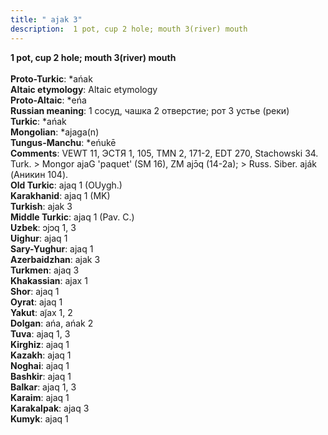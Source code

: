 ```yaml
---
title: " ajak 3"
description:  1 pot, cup 2 hole; mouth 3(river) mouth
---
```

<p data-pagefind-weight="0.5">
<strong> 1 pot, cup 2 hole; mouth 3(river) mouth</strong><br><br>
<strong>Proto-Turkic</strong>:  *ańak<br>
<strong>Altaic etymology</strong>:  Altaic etymology<br>
<strong> Proto-Altaic</strong>:  *eńa<br>
<strong>Russian meaning</strong>:  1 сосуд, чашка 2 отверстие; рот 3 устье (реки)<br>
<strong>Turkic</strong>:  *ańak<br>
<strong>Mongolian</strong>:  *ajaga(n)<br>
<strong>Tungus-Manchu</strong>:  *eńukē<br>
<strong>Comments</strong>:  VEWT 11, ЭСТЯ 1, 105, TMN 2, 171-2, EDT 270, Stachowski 34. Turk. > Mongor ajaG 'paquet' (SM 16), ZM ajɔ̄q (14-2a); > Russ. Siber. aják (Аникин 104).<br>
<strong>Old Turkic</strong>:  ajaq 1 (OUygh.)<br>
<strong>Karakhanid</strong>:  ajaq 1 (MK)<br>
<strong>Turkish</strong>:  ajak 3<br>
<strong>Middle Turkic</strong>:  ajaq 1 (Pav. C.)<br>
<strong>Uzbek</strong>:  ɔjɔq 1, 3<br>
<strong>Uighur</strong>:  ajaq 1<br>
<strong>Sary-Yughur</strong>:  ajaq 1<br>
<strong>Azerbaidzhan</strong>:  ajak 3<br>
<strong>Turkmen</strong>:  ajaq 3<br>
<strong>Khakassian</strong>:  ajax 1<br>
<strong>Shor</strong>:  ajaq 1<br>
<strong>Oyrat</strong>:  ajaq 1<br>
<strong>Yakut</strong>:  aj̃ax 1, 2<br>
<strong>Dolgan</strong>:  ańa, ańak 2<br>
<strong>Tuva</strong>:  ajaq 1, 3<br>
<strong>Kirghiz</strong>:  ajaq 1<br>
<strong>Kazakh</strong>:  ajaq 1<br>
<strong>Noghai</strong>:  ajaq 1<br>
<strong>Bashkir</strong>:  ajaq 1<br>
<strong>Balkar</strong>:  ajaq 1, 3<br>
<strong>Karaim</strong>:  ajaq 1<br>
<strong>Karakalpak</strong>:  ajaq 3<br>
<strong>Kumyk</strong>:  ajaq 1<br>

</p>

